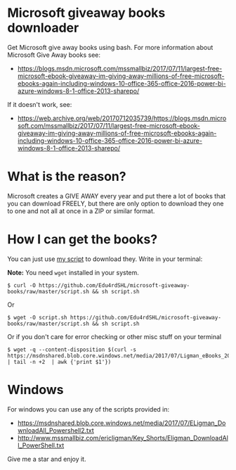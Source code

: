 # Microsoft giveaway books downloader
Get Microsoft give away books using bash. For more information about Microsoft Give Away books see: 

* https://blogs.msdn.microsoft.com/mssmallbiz/2017/07/11/largest-free-microsoft-ebook-giveaway-im-giving-away-millions-of-free-microsoft-ebooks-again-including-windows-10-office-365-office-2016-power-bi-azure-windows-8-1-office-2013-sharepo/

If it doesn't work, see: 

* https://web.archive.org/web/20170712035739/https://blogs.msdn.microsoft.com/mssmallbiz/2017/07/11/largest-free-microsoft-ebook-giveaway-im-giving-away-millions-of-free-microsoft-ebooks-again-including-windows-10-office-365-office-2016-power-bi-azure-windows-8-1-office-2013-sharepo/

# What is the reason?
Microsoft creates a GIVE AWAY every year and put there a lot of books that you can download FREELY, but there are only option to download they one to one and not all at once in a ZIP or similar format.

# How I can get the books?
You can just use [my script](https://github.com/Edu4rdSHL/microsoft-giveaway-books/raw/master/script.sh) to download they. Write in your terminal:

**Note:** You need `wget` installed in your system.

```
$ curl -O https://github.com/Edu4rdSHL/microsoft-giveaway-books/raw/master/script.sh && sh script.sh
```
Or
```
$ wget -O script.sh https://github.com/Edu4rdSHL/microsoft-giveaway-books/raw/master/script.sh && sh script.sh
```

Or if you don't care for error checking or other misc stuff on your terminal
```
$ wget -q --content-disposition $(curl -s https://msdnshared.blob.core.windows.net/media/2017/07/Ligman_eBooks_2017.txt | tail -n +2  | awk {'print $1'})
```


# Windows

For windows you can use any of the scripts provided in:

* https://msdnshared.blob.core.windows.net/media/2017/07/ELigman_DownloadAll_Powershell2.txt
* http://www.mssmallbiz.com/ericligman/Key_Shorts/Eligman_DownloadAll_PowerShell.txt

Give me a star and enjoy it.
